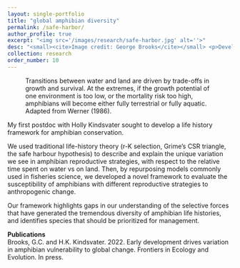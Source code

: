 ```yaml
---
layout: single-portfolio
title: "global amphibian diversity"
permalink: /safe-harbor/
author_profile: true
excerpt: "<img src='/images/research/safe-harbor.jpg' alt=''>"
desc: "<small><cite>Image credit: George Brooks</cite></small> <p>Developing a life-history framework to inform species assessments and prioritize conservation efforts</p>"
collection: research
order_number: 10
---
```


<figure class="align-right">
  <img src="{{ site.url }}{{ site.baseurl }}/images/research/mu_g.jpg" alt="">
  <figcaption>Transitions between water and land are driven by trade-offs in growth and survival. At the extremes, if the growth potential of one environment is too low, or the mortality risk too high, amphibians will become either fully terrestrial or fully aquatic. Adapted from Werner (1986).</figcaption>
</figure> 

My first postdoc with Holly Kindsvater sought to develop a life history framework for amphibian conservation. 

We used traditional life-history theory (r-K selection, Grime’s CSR triangle, the safe harbour hypothesis) to describe and explain the unique variation we see in amphibian reproductive strategies, with respect to the relative time spent on water vs on land. Then, by repurposing models commonly used in fisheries science, we developed a novel framework to evaluate the susceptibility of amphibians with different reproductive strategies to anthropogenic change. 

Our framework highlights gaps in our understanding of the selective forces that have generated the tremendous diversity of amphibian life histories, and identifies species that should be prioritized for management.

**Publications**\
Brooks, G.C. and H.K. Kindsvater. 2022. Early development drives variation in amphibian vulnerability to global change. Frontiers in Ecology and Evolution. In press.
